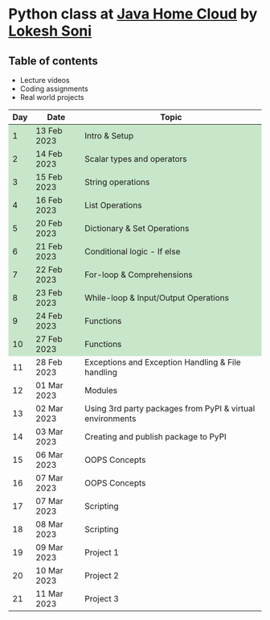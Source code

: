# Python class at [Java Home Cloud](http://javahome.in) by [Lokesh Soni](http://linkedin.com/in/lokeshsonii)

## Table of contents

- Lecture videos
- Coding assignments
- Real world projects

| Day | Date        | Topic                                                     |
|---- |------------ |---------------------------------------------------------- |
| 1   | 13 Feb 2023 | Intro & Setup                                             |
| 2   | 14 Feb 2023 | Scalar types and operators                                |
| 3   | 15 Feb 2023 | String operations                                         |
| 4   | 16 Feb 2023 | List Operations                                           |
| 5   | 20 Feb 2023 | Dictionary & Set Operations                               |
| 6   | 21 Feb 2023 | Conditional logic - If else                               |
| 7   | 22 Feb 2023 | For-loop & Comprehensions                                 |
| 8   | 23 Feb 2023 | While-loop & Input/Output Operations                      |
| 9   | 24 Feb 2023 | Functions                                                 |
| 10  | 27 Feb 2023 | Functions                                                 |
| 11  | 28 Feb 2023 | Exceptions and Exception Handling & File handling         |
| 12  | 01 Mar 2023 | Modules                                                   |
| 13  | 02 Mar 2023 | Using 3rd party packages from PyPI & virtual environments |
| 14  | 03 Mar 2023 | Creating and publish package to PyPI                      |
| 15  | 06 Mar 2023 | OOPS Concepts                                             |
| 16  | 07 Mar 2023 | OOPS Concepts                                             |
| 17  | 07 Mar 2023 | Scripting                                                 |
| 18  | 08 Mar 2023 | Scripting                                                 |
| 19  | 09 Mar 2023 | Project 1                                                 |
| 20  | 10 Mar 2023 | Project 2                                                 |
| 21  | 11 Mar 2023 | Project 3                                                 |

<style>
    tbody tr:nth-child(-n+10) {
        background-color: #C8E6C9;
    }
</style>
